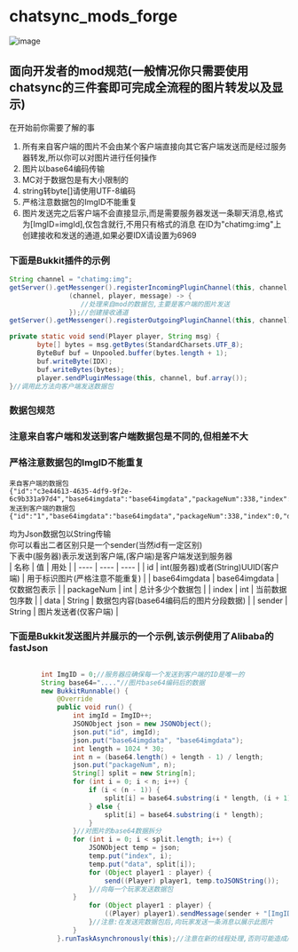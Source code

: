 # chatsync_mods_forge

![image](https://user-images.githubusercontent.com/42534870/225544104-319af1df-fcd4-410e-a280-da66d39081bb.png)

## 面向开发者的mod规范(一般情况你只需要使用chatsync的三件套即可完成全流程的图片转发以及显示)
在开始前你需要了解的事  
1. 所有来自客户端的图片不会由某个客户端直接向其它客户端发送而是经过服务器转发,所以你可以对图片进行任何操作
1. 图片以base64编码传输
1. MC对于数据包是有大小限制的  
1. string转byte[]请使用UTF-8编码
1. 严格注意数据包的ImgID不能重复
1. 图片发送完之后客户端不会直接显示,而是需要服务器发送一条聊天消息,格式为[ImgID=imgId],仅包含就行,不用只有格式的消息
在ID为"chatimg:img"上创建接收和发送的通道,如果必要IDX请设置为6969

### 下面是Bukkit插件的示例

 ```java
String channel = "chatimg:img";
getServer().getMessenger().registerIncomingPluginChannel(this, channel,
                (channel, player, message) -> {
                   //处理来自mod的数据包,主要是客户端的图片发送
                });//创建接收通道
getServer().getMessenger().registerOutgoingPluginChannel(this, channel);//创建发送通道

private static void send(Player player, String msg) {
        byte[] bytes = msg.getBytes(StandardCharsets.UTF_8);
        ByteBuf buf = Unpooled.buffer(bytes.length + 1);
        buf.writeByte(IDX);
        buf.writeBytes(bytes);
        player.sendPluginMessage(this, channel, buf.array());
}//调用此方法向客户端发送数据包
```
### 数据包规范
### 注意来自客户端和发送到客户端数据包是不同的,但相差不大
### 严格注意数据包的ImgID不能重复
```
来自客户端的数据包
{"id":"c3e44613-4635-4df9-9f2e-6c9b331a97d4","base64imgdata":"base64imgdata","packageNum":338,"index":0,"data":"******","sender":"Dev"}
发送到客户端的数据包
{"id":"1","base64imgdata":"base64imgdata","packageNum":338,"index":0,"data":"******"}
```
均为Json数据包以String传输  
你可以看出二者区别只是一个sender(当然id有一定区别)  
下表中(服务器)表示发送到客户端,(客户端)是客户端发送到服务器  
|  名称   | 值  | 用处 |
|  ----  | ----  | ---- |
| id  | int(服务器)或者(String)UUID(客户端) | 用于标识图片(严格注意不能重复) |
| base64imgdata  | base64imgdata | 仅数据包表示 |
|  packageNum  | int  | 总计多少个数据包 |
|  index  | int  | 当前数据包序数 |
|  data  | String  | 数据包内容(base64编码后的图片分段数据) |
|  sender  | String  | 图片发送者(仅客户端) |
### 下面是Bukkit发送图片并展示的一个示例,该示例使用了Alibaba的fastJson
```java

        int ImgID = 0;//服务器应确保每一个发送到客户端的ID是唯一的
        String base64="...."//图片base64编码后的数据
        new BukkitRunnable() {
            @Override
            public void run() {
                int imgId = ImgID++;
                JSONObject json = new JSONObject();
                json.put("id", imgId);
                json.put("base64imgdata", "base64imgdata");
                int length = 1024 * 30;
                int n = (base64.length() + length - 1) / length; 
                json.put("packageNum", n);
                String[] split = new String[n];
                for (int i = 0; i < n; i++) {
                    if (i < (n - 1)) {
                        split[i] = base64.substring(i * length, (i + 1) * length);
                    } else {
                        split[i] = base64.substring(i * length);
                    }
                }//对图片的base64数据拆分
                for (int i = 0; i < split.length; i++) {
                    JSONObject temp = json;
                    temp.put("index", i);
                    temp.put("data", split[i]);
                    for (Object player1 : player) {
                        send((Player) player1, temp.toJSONString());
                    }//向每一个玩家发送数据包
                }
                    for (Object player1 : player) {
                        ((Player) player1).sendMessage(sender + "[ImgID=" + imgId + "]");
                    }//注意:在发送完数据包后,向玩家发送一条消息以展示此图片
                }
            }.runTaskAsynchronously(this);//注意在新的线程处理,否则可能造成严重卡顿
```
